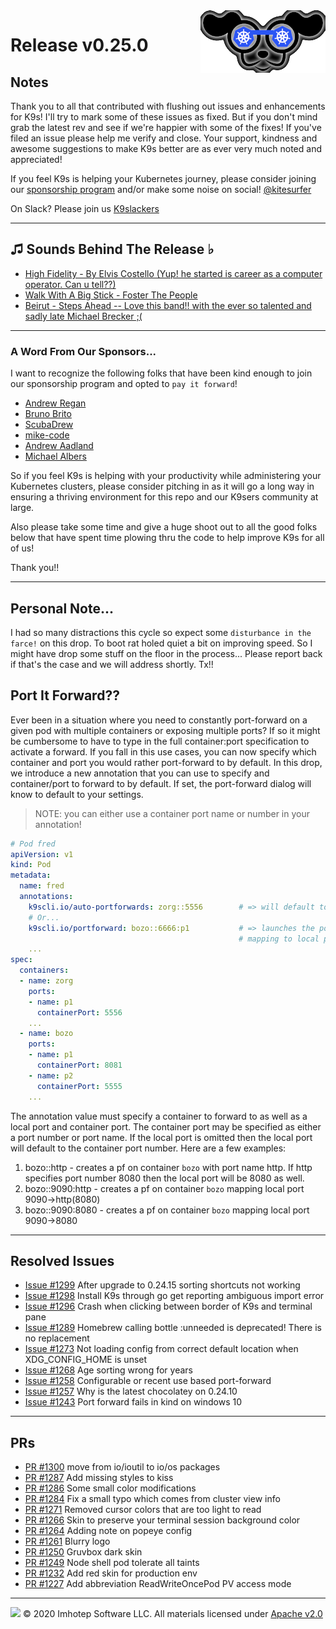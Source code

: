 <img src="https://raw.githubusercontent.com/derailed/k9s/master/assets/k9s_small.png" align="right" width="200" height="auto"/>

# Release v0.25.0

## Notes

Thank you to all that contributed with flushing out issues and enhancements for K9s! I'll try to mark some of these issues as fixed. But if you don't mind grab the latest rev and see if we're happier with some of the fixes! If you've filed an issue please help me verify and close. Your support, kindness and awesome suggestions to make K9s better are as ever very much noted and appreciated!

If you feel K9s is helping your Kubernetes journey, please consider joining our [sponsorship program](https://github.com/sponsors/derailed) and/or make some noise on social! [@kitesurfer](https://twitter.com/kitesurfer)

On Slack? Please join us [K9slackers](https://join.slack.com/t/k9sers/shared_invite/enQtOTA5MDEyNzI5MTU0LWQ1ZGI3MzliYzZhZWEyNzYxYzA3NjE0YTk1YmFmNzViZjIyNzhkZGI0MmJjYzhlNjdlMGJhYzE2ZGU1NjkyNTM)

---

## ♫ Sounds Behind The Release ♭

* [High Fidelity - By Elvis Costello (Yup! he started is career as a computer operator. Can u tell??)](https://www.youtube.com/watch?v=DJS-2kacmpU)
* [Walk With A Big Stick - Foster The People](https://www.youtube.com/watch?v=XMY1VMTyl8s)
* [Beirut - Steps Ahead -- Love this band!! with the ever so talented and sadly late Michael Brecker ;(](https://www.youtube.com/watch?v=UExKTZ3veB8)

---

### A Word From Our Sponsors...

I want to recognize the following folks that have been kind enough to join our sponsorship program and opted to `pay it forward`!

* [Andrew Regan](https://github.com/poblish)
* [Bruno Brito](https://github.com/brunohbrito)
* [ScubaDrew](https://github.com/ScubaDrew)
* [mike-code](https://github.com/mike-code)
* [Andrew Aadland](https://github.com/DaemonDude23)
* [Michael Albers](https://github.com/michaeljohnalbers)

So if you feel K9s is helping with your productivity while administering your Kubernetes clusters, please consider pitching in as it will go a long way in ensuring a thriving environment for this repo and our K9sers community at large.

Also please take some time and give a huge shoot out to all the good folks below that have spent time plowing thru the code to help improve K9s for all of us!

Thank you!!

---

## Personal Note...

I had so many distractions this cycle so expect some `disturbance in the farce!` on this drop.
To boot rat holed quiet a bit on improving speed. So I might have drop some stuff on the floor in the process...
Please report back if that's the case and we will address shortly. Tx!!

## Port It Forward??

Ever been in a situation where you need to constantly port-forward on a given pod with multiple containers or exposing multiple ports? If so it might be cumbersome to have to type in the full container:port specification to activate a forward. If you fall in this use cases, you can now specify which container and port you would rather port-forward to by default. In this drop, we introduce a new annotation that you can use to specify and container/port to forward to by default. If set, the port-forward dialog will know to default to your settings.

> NOTE: you can either use a container port name or number in your annotation!

```yaml
# Pod fred
apiVersion: v1
kind: Pod
metadata:
  name: fred
  annotations:
    k9scli.io/auto-portforwards: zorg::5556        # => will default to container zorg port 5556 and local port 5566. No port-forward dialog will be shown.
    # Or...
    k9scli.io/portforward: bozo::6666:p1           # => launches the port-forward dialog selecting default port-forward on container bozo port named p1(8081)
                                                   # mapping to local port 6666.
    ...
spec:
  containers:
  - name: zorg
    ports:
    - name: p1
      containerPort: 5556
    ...
  - name: bozo
    ports:
    - name: p1
      containerPort: 8081
    - name: p2
      containerPort: 5555
    ...
```

The annotation value must specify a container to forward to as well as a local port and container port. The container port may be specified as either a port number or port name. If the local port is omitted then the local port will default to the container port number. Here are a few examples:

1. bozo::http      - creates a pf on container `bozo` with port name http. If http specifies port number 8080 then the local port will be 8080 as well.
2. bozo::9090:http - creates a pf on container `bozo` mapping local port 9090->http(8080)
3. bozo::9090:8080 - creates a pf on container `bozo` mapping local port 9090->8080

---

## Resolved Issues

* [Issue #1299](https://github.com/zloom/k9s/issues/1299) After upgrade to 0.24.15 sorting shortcuts not working
* [Issue #1298](https://github.com/zloom/k9s/issues/1298) Install K9s through go get reporting ambiguous import error
* [Issue #1296](https://github.com/zloom/k9s/issues/1296) Crash when clicking between border of K9s and terminal pane
* [Issue #1289](https://github.com/zloom/k9s/issues/1289) Homebrew calling bottle :unneeded is deprecated! There is no replacement
* [Issue #1273](https://github.com/zloom/k9s/issues/1273) Not loading config from correct default location when XDG_CONFIG_HOME is unset
* [Issue #1268](https://github.com/zloom/k9s/issues/1268) Age sorting wrong for years
* [Issue #1258](https://github.com/zloom/k9s/issues/1258) Configurable or recent use based port-forward
* [Issue #1257](https://github.com/zloom/k9s/issues/1257) Why is the latest chocolatey on 0.24.10
* [Issue #1243](https://github.com/zloom/k9s/issues/1243) Port forward fails in kind on windows 10

---

## PRs

* [PR #1300](https://github.com/zloom/k9s/pull/1300) move from io/ioutil to io/os packages
* [PR #1287](https://github.com/zloom/k9s/pull/1287) Add missing styles to kiss
* [PR #1286](https://github.com/zloom/k9s/pull/1286) Some small color modifications
* [PR #1284](https://github.com/zloom/k9s/pull/1284) Fix a small typo which comes from cluster view info
* [PR #1271](https://github.com/zloom/k9s/pull/1271) Removed cursor colors that are too light to read
* [PR #1266](https://github.com/zloom/k9s/pull/1266) Skin to preserve your terminal session background color
* [PR #1264](https://github.com/zloom/k9s/pull/1205) Adding note on popeye config
* [PR #1261](https://github.com/zloom/k9s/pull/1261) Blurry logo
* [PR #1250](https://github.com/zloom/k9s/pull/1250) Gruvbox dark skin
* [PR #1249](https://github.com/zloom/k9s/pull/1249) Node shell pod tolerate all taints
* [PR #1232](https://github.com/zloom/k9s/pull/1232) Add red skin for production env
* [PR #1227](https://github.com/zloom/k9s/pull/1227) Add abbreviation ReadWriteOncePod PV access mode

---

<img src="https://raw.githubusercontent.com/derailed/k9s/master/assets/imhotep_logo.png" width="32" height="auto"/> © 2020 Imhotep Software LLC. All materials licensed under [Apache v2.0](http://www.apache.org/licenses/LICENSE-2.0)
